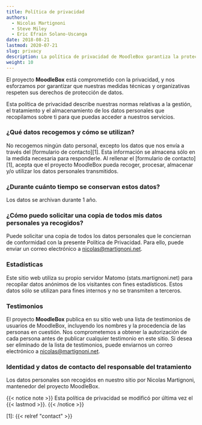 ```yaml
---
title: Política de privacidad
authors:
  - Nicolas Martignoni
  - Steve Miley
  - Eric Efrain Solano-Uscanga
date: 2018-08-21
lastmod: 2020-07-21
slug: privacy
description: La política de privacidad de MoodleBox garantiza la protección de los datos que introduzca al utilizar nuestros servicios.
weight: 10
---
```

El proyecto __MoodleBox__ está comprometido con la privacidad, y nos esforzamos por garantizar que nuestras medidas técnicas y organizativas respeten sus derechos de protección de datos.

Esta política de privacidad describe nuestras normas relativas a la gestión, el tratamiento y el almacenamiento de los datos personales que recopilamos sobre ti para que puedas acceder a nuestros servicios.

### ¿Qué datos recogemos y cómo se utilizan?

No recogemos ningún dato personal, excepto los datos que nos envía a través del [formulario de contacto][1]. Esta información se almacena sólo en la medida necesaria para responderle. Al rellenar el [formulario de contacto][1], acepta que el proyecto MoodleBox pueda recoger, procesar, almacenar y/o utilizar los datos personales transmitidos.

### ¿Durante cuánto tiempo se conservan estos datos?

Los datos se archivan durante 1 año.

### ¿Cómo puedo solicitar una copia de todos mis datos personales ya recogidos?

Puede solicitar una copia de todos los datos personales que le conciernan de conformidad con la presente Política de Privacidad. Para ello, puede enviar un correo electrónico a nicolas@martignoni.net.

### Estadísticas

Este sitio web utiliza su propio servidor Matomo (stats.martignoni.net) para recopilar datos anónimos de los visitantes con fines estadísticos. Estos datos sólo se utilizan para fines internos y no se transmiten a terceros.

### Testimonios

El proyecto __MoodleBox__ publica en su sitio web una lista de testimonios de usuarios de MoodleBox, incluyendo los nombres y la procedencia de las personas en cuestión. Nos comprometemos a obtener la autorización de cada persona antes de publicar cualquier testimonio en este sitio. Si desea ser eliminado de la lista de testimonios, puede enviarnos un correo electrónico a nicolas@martignoni.net.

### Identidad y datos de contacto del responsable del tratamiento

Los datos personales son recogidos en nuestro sitio por Nicolas Martignoni, mantenedor del proyecto MoodleBox.

{{< notice note >}}
Esta política de privacidad se modificó por última vez el {{< lastmod >}}.
{{< /notice >}}

 [1]: {{< relref "contact" >}}
